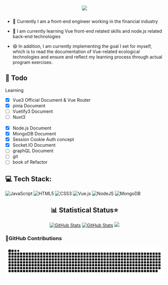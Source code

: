 <!-- <img align="right" src="https://visitor-badge.laobi.icu/badge?page_id=leo41271&left_text=Page%20views" alt="visitor badge" /> -->
<h1 align="center"><br />
<img src="https://readme-typing-svg.demolab.com?font=Nerko+One&size=32&pause=1000&color=29C9F7&background=FFFFFF00&center=true&vCenter=true&width=435&lines=Hi+%F0%9F%91%8B+I'm+Leo;try+to+do+what+I+can't+do." />
</h1>

- 🔭 Currently I am a front-end engineer working in the financial industry

- 🌱 I am currently learning Vue front-end related skills and node.js related back-end technologies

- 😄 In addition, I am currently implementing the goal I set for myself, which is to read the documentation of Vue-related ecological technologies and ensure and reflect my learning process through actual program exercises.

<h2>📓 Todo </h2>
Learning

- [x] Vue3 Official Document & Vue Router
- [x] pinia Document
- [ ] Vuetify3 Document
- [ ] Nuxt3
      <br><br>
- [x] Node.js Document
- [x] MongoDB Document
- [x] Session Cookie Auth concept
- [x] Socket.IO Document
- [ ] graphQL Document
- [ ] git
- [ ] book of Refactor

## 💻 Tech Stack:

![JavaScript](https://img.shields.io/badge/javascript-%23323330.svg?style=flat&logo=javascript&logoColor=%23F7DF1E)
![HTML5](https://img.shields.io/badge/html5-%23E34F26.svg?style=flat&logo=html5&logoColor=white)
![CSS3](https://img.shields.io/badge/css3-%231572B6.svg?style=flat&logo=css3&logoColor=white)
![Vue.js](https://img.shields.io/badge/vue.js-%2335495e.svg?style=flat&logo=vuedotjs&logoColor=%234FC08D)
![NodeJS](https://img.shields.io/badge/node.js-6DA55F?style=flat&logo=node.js&logoColor=white)
![MongoDB](https://img.shields.io/badge/MongoDB-%234ea94b.svg?style=flat&logo=mongodb&logoColor=white)

<h2 align="center">📊 Statistical Status⭐️</h2>
<p align="center">
<a href="https://github.com/leo41271">
<img width="49%" alt="GitHub Stats" src="https://github-readme-stats.vercel.app/api?username=leo41271&show_icons=true&theme=dark&hide=issues&hide_border=false" /></a>
<a href="https://github.com/leo41271">
<img  alt="GitHub Stats" width="49%" src="https://github-readme-streak-stats.herokuapp.com/?user=leo41271&theme=dark&hide_border=false" /></a>
<a href="https://leetcode.com/u/leo41271/"><img width="49%" src="https://leetcode.card.workers.dev/leo41271?theme=dark&font=baloo&extension=null&border=2&border_radius=8"></a>
</p>

### 🎯GitHub Contributions
<!-- ![snake gif](https://raw.githubusercontent.com/leo41271/leo41271/output/github-contribution-grid-snake.svg) -->
![snake gif](https://raw.githubusercontent.com/leo41271/leo41271/output/github-contribution-grid-snake-dark.svg)
